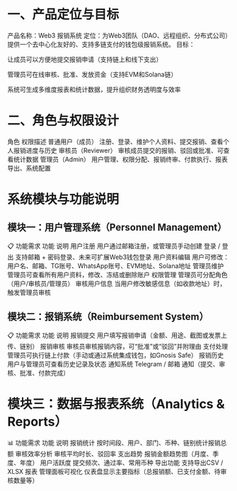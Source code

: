 # 一、产品定位与目标

产品名称：Web3 报销系统
定位：为Web3团队（DAO、远程组织、分布式公司）提供一个去中心化友好的、支持多链支付的钱包级报销系统。
目标：

让成员可以方便地提交报销申请（支持链上和线下支出）

管理员可在线审核、批准、发放资金（支持EVM和Solana链）

系统可生成多维度报表和统计数据，提升组织财务透明度与效率

# 二、角色与权限设计
角色	权限描述
普通用户（成员）	注册、登录、维护个人资料、提交报销、查看个人报销进度与历史
审核员（Reviewer）	审核成员提交的报销、驳回或批准、可查看统计数据
管理员（Admin）	用户管理、权限分配、报销终审、付款执行、报表导出、系统配置

# 系统模块与功能说明
## 模块一：用户管理系统（Personnel Management）
📋 功能需求
功能	说明
用户注册	用户通过邮箱注册，或管理员手动创建
登录 / 登出	支持邮箱 + 密码登录、未来可扩展Web3钱包登录
用户资料编辑	用户可修改：用户名、邮箱、TG账号、WhatsApp账号、EVM地址、Solana地址
管理员维护	管理员可查看所有用户资料，修改、冻结或删除账户
权限管理	管理员可分配角色（用户/审核员/管理员）
审核用户信息	当用户修改敏感信息（如收款地址）时，触发管理员审核


## 模块二：报销系统（Reimbursement System）
📋 功能需求
功能	说明
报销提交	用户填写报销申请（金额、用途、截图或发票上传、链别）
报销审核	审核员审核报销内容，可“批准”或“驳回”并附理由
支付处理	管理员可执行链上付款（手动或通过系统集成钱包，如Gnosis Safe）
报销历史	用户与管理员可查看历史记录及状态
通知系统	Telegram / 邮箱 通知（提交、审核、批准、付款完成）


# 模块三：数据与报表系统（Analytics & Reports）
📊 功能需求
功能	说明
报销统计	按时间段、用户、部门、币种、链别统计报销总额
审核效率分析	审核平均时长、驳回率
支出趋势	报销金额趋势图（月度、季度、年度）
用户活跃度	提交频次、通过率、常用币种
导出功能	支持导出CSV / XLSX 报表
管理面板可视化	仪表盘显示主要指标（总报销额、已支付金额、待审核数量等）
